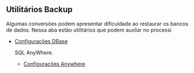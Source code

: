 ## Utilitários Backup
Algumas conversões podem apresentar dificuldade ao restaurar os bancos de dados. Nessa aba estão utilitários que podem auxliar no processi
- [Configurações DBase](BackUpDbase.md)

  SQL AnyWhere.
  - [Configurações Anywhere](Anywhere.md)
  
